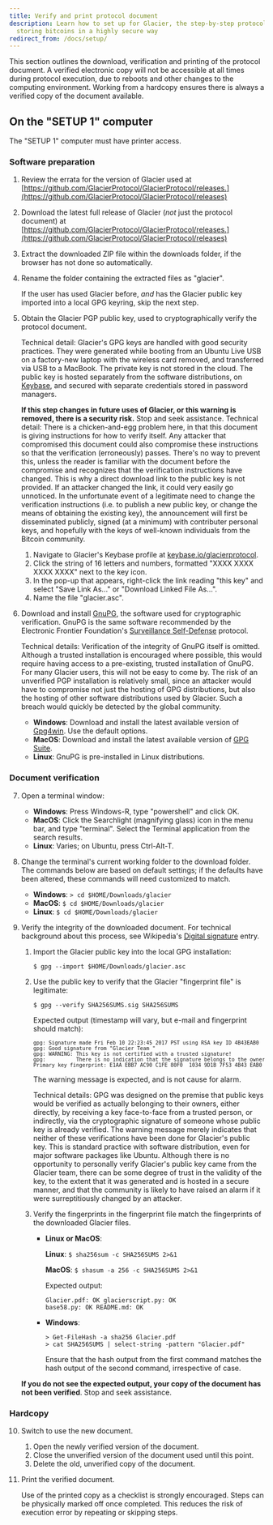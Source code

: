 ```yaml
---
title: Verify and print protocol document
description: Learn how to set up for Glacier, the step-by-step protocol for
  storing bitcoins in a highly secure way
redirect_from: /docs/setup/
---
```


This section outlines the download, verification and printing of the
protocol document. A verified electronic copy will not be accessible at all times
during protocol execution, due to reboots and other changes to the computing
environment. Working from a hardcopy ensures there is always a verified copy of
the document available.

## On the "SETUP 1" computer

The "SETUP 1" computer must have printer access.

### Software preparation

1. Review the errata for the version of Glacier used at
[https://github.com/GlacierProtocol/GlacierProtocol/releases.](https://github.com/GlacierProtocol/GlacierProtocol/releases)
2. Download the latest full release of Glacier (*not* just the protocol document)
at [https://github.com/GlacierProtocol/GlacierProtocol/releases.](https://github.com/GlacierProtocol/GlacierProtocol/releases)
3. Extract the downloaded ZIP file within the downloads folder, if the browser has not done so automatically.
4. Rename the folder containing the extracted files as "glacier".

    If the user has used Glacier before, *and* has the Glacier public key imported into a local GPG keyring, skip the next step.

5. Obtain the Glacier PGP public key, used to cryptographically verify the protocol document.

    Technical detail: Glacier's GPG keys are handled with good security practices.
    They were generated while booting from an Ubuntu Live USB on a factory-new laptop
    with the wireless card removed, and transferred via USB to a MacBook. The private
    key is not stored in the cloud. The public key is hosted separately from the
    software distributions, on [Keybase](https://keybase.io/), and secured with separate credentials stored
    in password managers.

   **If this step changes in future uses of Glacier, or this warning is removed, there is a security risk.**
   Stop and seek assistance.
    Technical detail: There is a chicken-and-egg problem here, in that this document
    is giving instructions for how to verify itself. Any attacker that compromised
    this document could also compromise these instructions so that the verification
    (erroneously) passes. There's no way to prevent this, unless the reader is familiar
    with the document before the compromise and recognizes that the verification
    instructions have changed. This is why a direct download link to the public key 
    is not provided. If an attacker changed the link, it could very easily go unnoticed.
    In the unfortunate event of a legitimate need to change the verification
    instructions (i.e. to publish a new public key, or change the means of obtaining
    the existing key), the announcement will first be disseminated publicly, signed (at a
    minimum) with contributer personal keys, and hopefully with the keys of well-known
    individuals from the Bitcoin community.

    1. Navigate to Glacier's Keybase profile at [keybase.io/glacierprotocol](https://keybase.io/glacierprotocol).
    2. Click the string of 16 letters and numbers, formatted "XXXX XXXX XXXX XXXX" next to the key icon.
    3. In the pop-up that appears, right-click the link reading "this key" and select
    "Save Link As..." or "Download Linked File As...".
    4. Name the file "glacier.asc".

6. Download and install [GnuPG](https://gnupg.org/), the software used for cryptographic
verification. GnuPG is the same software recommended by the Electronic Frontier
Foundation's [Surveillance Self-Defense](https://ssd.eff.org/en/about-surveillance-self-defense)
protocol.

    Technical details: Verification of the integrity of GnuPG itself is omitted.
    Although a trusted installation is encouraged where possible, this
    would require having access to a pre-existing, trusted installation of GnuPG.
    For many Glacier users, this will not be easy to come by. The risk of an 
    unverified PGP installation is relatively small, since an attacker would have
    to compromise not just the hosting of GPG distributions, but also the hosting
    of other software distributions used by Glacier. Such a breach would
    quickly be detected by the global community.

    * **Windows**: Download and install the latest available version of
    [Gpg4win](https://www.gpg4win.org/). Use the default
    options.
    * **MacOS**: Download and install the latest available version of
    [GPG Suite](https://gpgtools.org/).
    * **Linux**: GnuPG is pre-installed in Linux distributions.

### Document verification

7. Open a terminal window:

    * **Windows**: Press Windows-R, type "powershell" and click OK.
    * **MacOS**: Click the Searchlight (magnifying glass) icon in the menu bar, and
    type "terminal". Select the Terminal application from the search results.
    * **Linux**: Varies; on Ubuntu, press Ctrl-Alt-T.

8. Change the terminal's current working folder to the download folder. The
commands below are based on default settings; if the defaults have been altered, 
these commands will need customized to match.

    * **Windows**:  `> cd $HOME/Downloads/glacier`
    * **MacOS**:  `$ cd $HOME/Downloads/glacier`
    * **Linux**: `$ cd $HOME/Downloads/glacier`

9. Verify the integrity of the downloaded document. For technical background about
this process, see Wikipedia's [Digital signature](https://en.wikipedia.org/wiki/Digital_signature)
entry.

    1. Import the Glacier public key into the local GPG installation:
       ```
       $ gpg --import $HOME/Downloads/glacier.asc
       ```

    2. Use the public key to verify that the Glacier "fingerprint file" is legitimate:
       ```
       $ gpg --verify SHA256SUMS.sig SHA256SUMS
       ```
       Expected output (timestamp will vary, but e-mail and fingerprint should match):
       <pre>
       <span style="font-size: 10px;">gpg: Signature made Fri Feb 10 22:23:45 2017 PST using RSA key ID 4B43EAB0
       gpg: Good signature from "Glacier Team <contact@glacierprotocol.org>"
       gpg: WARNING: This key is not certified with a trusted signature!
       gpg:          There is no indication that the signature belongs to the owner.
       Primary key fingerprint: E1AA EBB7 AC90 C1FE 80F0  1034 9D1B 7F53 4B43 EAB0</span>
       </pre>
       The warning message is expected, and is not cause for alarm.

       Technical details:
       GPG was designed on the premise that public keys would be
       verified as actually belonging to their owners, either directly, by receiving
       a key face-to-face from a trusted person, or indirectly, via the cryptographic
       signature of someone whose public key is already verified. The warning
       message merely indicates that neither of these verifications have been done for
       Glacier's public key.
       This is standard practice with software distribution,
       even for major software packages like Ubuntu.
       Although there is no opportunity to personally
       verify Glacier's public key came from the Glacier team, there can be
       some degree of trust in the validity of the key, to the extent that it was
       generated and is hosted in a secure manner, and that the community
       is likely to have raised an alarm if it were surreptitiously changed by an
       attacker.

    3. Verify the fingerprints in the fingerprint file match the fingerprints of the
    downloaded Glacier files.

        * **Linux or MacOS**:

            **Linux**: `$ sha256sum -c SHA256SUMS 2>&1`

            **MacOS**: `$ shasum -a 256 -c SHA256SUMS 2>&1`

            Expected output:
            ```
            Glacier.pdf: OK glacierscript.py: OK
            base58.py: OK README.md: OK
            ```

        * **Windows**:

            ```
            > Get-FileHash -a sha256 Glacier.pdf
            > cat SHA256SUMS | select-string -pattern "Glacier.pdf"
            ```
            Ensure that the hash output from the first command matches the hash output of the
            second command, irrespective of case.

    **If you do not see the expected output, your copy of the document has not been verified**.
    Stop and seek assistance.

### Hardcopy

10. Switch to use the new document.

    1. Open the newly verified version of the document.
    2. Close the unverified version of the document used until this point.
    3. Delete the old, unverified copy of the document.

11. Print the verified document.

    Use of the printed copy as a checklist is strongly encouraged. Steps can be physically
    marked off once completed. This reduces the risk of execution error by repeating or skipping steps.
